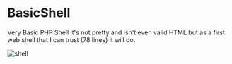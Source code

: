 # BasicShell
Very Basic PHP Shell it's not pretty and isn't even valid HTML but as a first web shell that I can trust (78 lines) it will do.

![shell](https://cloud.githubusercontent.com/assets/5831119/18753463/47df0ac4-80dd-11e6-812a-18060e621b5f.png)
